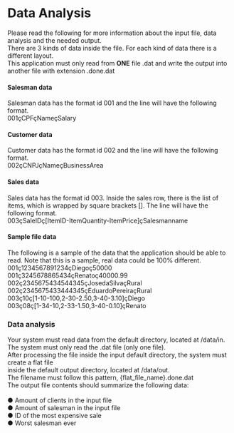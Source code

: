 # Data Analysis

Please read the following for more information about the input file, data analysis and the
needed output. <br>
There are 3 kinds of data inside the file. For each kind of data there is a different layout.<br>
This application must only read from <strong>ONE</strong> file .dat and write the output into another file with extension .done.dat

<h4>Salesman data </h4>
Salesman data has the format id 001 and the line will have the following format.<br>
001çCPFçNameçSalary<br>

<h4>Customer data</h4>
Customer data has the format id 002 and the line will have the following format.<br>
002çCNPJçNameçBusinessArea<br>

<h4>Sales data </h4>
Sales data has the format id 003. Inside the sales row, there is the list of items, which is
wrapped by square brackets []. The line will have the following format. <br>
003çSaleIDç[ItemID-ItemQuantity-ItemPrice]çSalesmanname<br>

<h4>Sample file data</h4>
The following is a sample of the data that the application should be able to read. Note that
this is a sample, real data could be 100% different.  <br>
001ç1234567891234çDiegoç50000  <br>
001ç3245678865434çRenatoç40000.99  <br>
002ç2345675434544345çJosedaSilvaçRural
002ç2345675433444345çEduardoPereiraçRural  <br>
003ç10ç[1-10-100,2-30-2.50,3-40-3.10]çDiego  <br>
003ç08ç[1-34-10,2-33-1.50,3-40-0.10]çRenato  <br>

<h3>Data analysis</h3>
Your system must read data from the default directory, located at /data/in. <br>
The system must only read the .dat file (only one file). <br>
After processing  the file inside the input default directory, the system must create a flat file <br>
inside the default output directory, located at /data/out. <br>
The filename must follow this pattern, {flat_file_name}.done.dat <br>
The output file contents should summarize the following data: <br> <br>
● Amount of clients in the input file <br>
● Amount of salesman in the input file <br>
● ID of the most expensive sale <br>
● Worst salesman ever <br>
